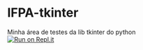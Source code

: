 # IFPA-tkinter
Minha área de testes da lib tkinter do python<br>
[![Run on Repl.it](https://repl.it/badge/github/vitorkoch/IFPA-tkinter)](https://repl.it/github/vitorkoch/IFPA-tkinter)
